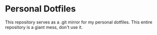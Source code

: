 # Personal Dotfiles

This repository serves as a .git mirror for my personal dotfiles.
This entire repository is a giant mess, don't use it.
